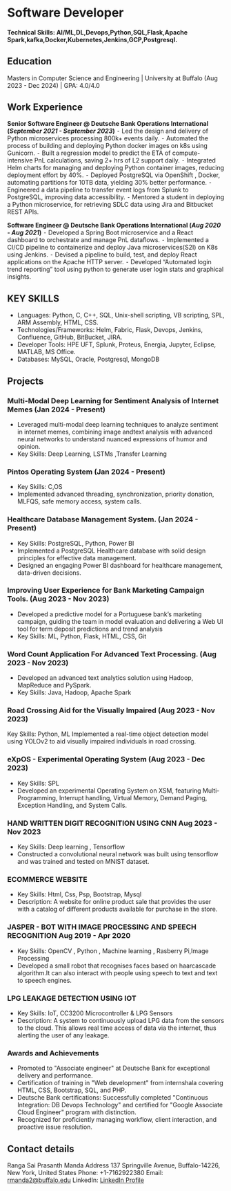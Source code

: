 # Software Developer

#### Technical Skills: AI/ML,DL,Devops,Python,SQL,Flask,Apache Spark,kafka,Docker,Kubernetes,Jenkins,GCP,Postgresql.

## Education
Masters in Computer Science and Engineering | University at Buffalo (Aug 2023 - Dec 2024)		| GPA: 4.0/4.0		       		

## Work Experience
**Senior Software Engineer @ Deutsche Bank Operations International (_September 2021 - September 2023_)**
⁃ Led the design and delivery of Python microservices processing 800k+ events daily.
⁃ Automated the process of building and deploying Python docker images on k8s using Gunicorn.
⁃ Built a regression model to predict the ETA of compute-intensive PnL calculations, saving 2+ hrs of L2 support daily.
⁃ Integrated Helm charts for managing and deploying Python container images, reducing deployment effort by 40%.
⁃ Deployed PostgreSQL via OpenShift , Docker, automating partitions for 10TB data, yielding 30% better performance.
⁃ Engineered a data pipeline to transfer event logs from Splunk to PostgreSQL, improving data accessibility.
⁃ Mentored a student in deploying a Python microservice, for retrieving SDLC data using Jira and Bitbucket REST APIs.

**Software Engineer @ Deutsche Bank Operations International (_Aug 2020 - Aug 2021_)**
⁃ Developed a Spring Boot microservice and a React dashboard to orchestrate and manage PnL dataflows.
⁃ Implemented a CI/CD pipeline to containerize and deploy Java microservices(S2I) on K8s using Jenkins.
⁃ Devised a pipeline to build, test, and deploy React applications on the Apache HTTP server.
⁃ Developed “Automated login trend reporting” tool using python to generate user login stats and graphical insights.

## KEY SKILLS
- Languages: Python, C, C++, SQL, Unix-shell scripting, VB scripting, SPL, ARM Assembly, HTML, CSS.
- Technologies/Frameworks: Helm, Fabric, Flask, Devops, Jenkins, Confluence, GitHub, BitBucket, JIRA.
- Developer Tools: HPE UFT, Splunk, Proteus, Energia, Jupyter, Eclipse, MATLAB, MS Office.
- Databases: MySQL, Oracle, Postgresql, MongoDB
  
## Projects
### Multi-Modal Deep Learning for Sentiment Analysis of Internet Memes (Jan 2024 - Present)
- Leveraged multi-modal deep learning techniques to analyze sentiment in internet memes, combining image andtext analysis with advanced neural networks to understand nuanced expressions of humor and opinion.
- Key Skills: Deep Learning, LSTMs ,Transfer Learning

### Pintos Operating System (Jan 2024 - Present)
- Key Skills: C,OS
- Implemented advanced threading, synchronization, priority donation, MLFQS, safe memory access, system calls.

### Healthcare Database Management System. (Jan 2024 - Present)
- Key Skills: PostgreSQL, Python, Power BI
- Implemented a PostgreSQL Healthcare database with solid design principles for effective data management.
- Designed an engaging Power BI dashboard for healthcare management, data-driven decisions.
  
### Improving User Experience for Bank Marketing Campaign Tools. (Aug 2023 - Nov 2023)
- Developed a predictive model for a Portuguese bank’s marketing campaign, guiding the team in model evaluation and delivering a Web UI tool for term deposit predictions and trend analysis
- Key Skills: ML, Python, Flask, HTML, CSS, Git

### Word Count Application For Advanced Text Processing. (Aug 2023 - Nov 2023)
- Developed an advanced text analytics solution using Hadoop, MapReduce and PySpark.
- Key Skills: Java, Hadoop, Apache Spark
 
### Road Crossing Aid for the Visually Impaired (Aug 2023 - Nov 2023)
Key Skills: Python, ML
Implemented a real-time object detection model using YOLOv2 to aid visually impaired individuals in road crossing.

### eXpOS - Experimental Operating System (Aug 2023 - Dec 2023)
- Key Skills: SPL
- Developed an experimental Operating System on XSM, featuring Multi-Programming, Interrupt handling, Virtual Memory, Demand Paging, Exception Handling, and System Calls.

### HAND WRITTEN DIGIT RECOGNITION USING CNN Aug 2023 - Nov 2023
- Key Skills: Deep learning , Tensorflow
- Constructed a convolutional neural network was built using tensorflow and was trained and tested
on MNIST dataset.

### ECOMMERCE WEBSITE
- Key Skills: Html, Css, Psp, Bootstrap, Mysql
- Description: A website for online product sale that provides the user with a catalog of different products available for purchase in the store.

### JASPER - BOT WITH IMAGE PROCESSING AND SPEECH RECOGNITION Aug 2019 - Apr 2020
- Key Skills: OpenCV , Python , Machine learning , Rasberry Pi,Image Processing
- Developed a small robot that recognises faces based on haarcascade algorithm.It can also interact with people using speech to text and text to speech engines.

### LPG LEAKAGE DETECTION USING IOT
- Key Skills: IoT, CC3200 Microcontroller &amp; LPG Sensors
- Description: A system to continuously upload LPG data from the sensors to the cloud. This allows real time access of data via the internet, thus alerting the user of any leakage.
  
### Awards and Achievements
- Promoted to "Associate engineer" at Deutsche Bank for exceptional delivery and performance.
- Certification of training in "Web development" from internshala covering HTML, CSS, Bootstrap, SQL, and PHP.
- Deutsche Bank certifications: Successfully completed "Continuous Integration: DB Devops Technology" and certified for "Google Associate Cloud Engineer" program with distinction.
- Recognized for proficiently managing workflow, client interaction, and proactive issue resolution.

## Contact details
Ranga Sai Prasanth Manda 
Address 137 Springville Avenue, Buffalo-14226, New York, United States
Phone: +1-7162922380 
Email: rmanda2@buffalo.edu 
LinkedIn: [LinkedIn Profile](https://www.linkedin.com/in/prasanth-manda-440479152/)
